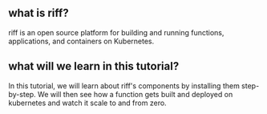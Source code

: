 ## what is riff?
riff is an open source platform for building and running functions, applications, and containers on Kubernetes.

## what will we learn in this tutorial?
In this tutorial, we will learn about riff's components by installing them step-by-step. We will then see how a function gets built and deployed on kubernetes and watch it scale to and from zero.
